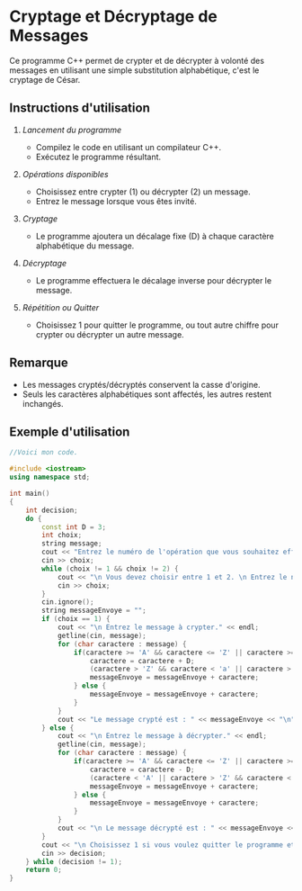 
# Cryptage et Décryptage de Messages

Ce programme C++ permet de crypter et de décrypter à volonté des messages en utilisant une simple substitution alphabétique, c'est le cryptage de César.

## Instructions d'utilisation

1. *Lancement du programme*
    - Compilez le code en utilisant un compilateur C++.
    - Exécutez le programme résultant.

2. *Opérations disponibles*
    - Choisissez entre crypter (1) ou décrypter (2) un message.
    - Entrez le message lorsque vous êtes invité.

3. *Cryptage*
    - Le programme ajoutera un décalage fixe (D) à chaque caractère alphabétique du message.

4. *Décryptage*
    - Le programme effectuera le décalage inverse pour décrypter le message.

5. *Répétition ou Quitter*
    - Choisissez 1 pour quitter le programme, ou tout autre chiffre pour crypter ou décrypter un autre message.

## Remarque
- Les messages cryptés/décryptés conservent la casse d'origine.
- Seuls les caractères alphabétiques sont affectés, les autres restent inchangés.

## Exemple d'utilisation

```cpp
//Voici mon code.

#include <iostream>
using namespace std;

int main()
{
    int decision;
    do {
        const int D = 3;
        int choix;
        string message;    
        cout << "Entrez le numéro de l'opération que vous souhaitez effectuer. \n 1. Crypter le message. \n 2. Décrypter le message." << endl;
        cin >> choix;
        while (choix != 1 && choix != 2) {
            cout << "\n Vous devez choisir entre 1 et 2. \n Entrez le numéro de l'opération que vous souhaitez effectuer. \n 1. Crypter le message. \n 2. Décrypter le message." << endl;
            cin >> choix;
        }
        cin.ignore();
        string messageEnvoye = "";
        if (choix == 1) {
            cout << "\n Entrez le message à crypter." << endl;
            getline(cin, message);
            for (char caractere : message) {
                if(caractere >= 'A' && caractere <= 'Z' || caractere >= 'a' && caractere <= 'z') {
                    caractere = caractere + D;
                    (caractere > 'Z' && caractere < 'a' || caractere > 'z') ? caractere = caractere - 26 : caractere = caractere;
                    messageEnvoye = messageEnvoye + caractere;
                } else {
                    messageEnvoye = messageEnvoye + caractere;
                }
            }
            cout << "Le message crypté est : " << messageEnvoye << "\n" << endl;
        } else {
            cout << "\n Entrez le message à décrypter." << endl;
            getline(cin, message);
            for (char caractere : message) {
                if(caractere >= 'A' && caractere <= 'Z' || caractere >= 'a' && caractere <= 'z') {
                    caractere = caractere - D;
                    (caractere < 'A' || caractere > 'Z' && caractere < 'a') ? caractere = caractere + 26 : caractere = caractere;
                    messageEnvoye = messageEnvoye + caractere;
                } else {
                    messageEnvoye = messageEnvoye + caractere;
                }
            }
            cout << "\n Le message décrypté est : " << messageEnvoye << "\n" << endl;
        }
        cout << "\n Choisissez 1 si vous voulez quitter le programme et un autre chiffre (différent de 1) si vous crypter ou décrypter un autre message. \n 1. Quitter \n 2. Continuer" << endl;
        cin >> decision;
    } while (decision != 1);  
    return 0;
}
